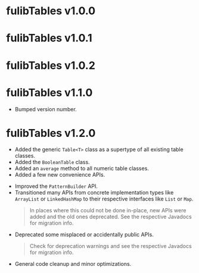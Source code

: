# fulibTables v1.0.0

# fulibTables v1.0.1

# fulibTables v1.0.2

# fulibTables v1.1.0

* Bumped version number.

# fulibTables v1.2.0

+ Added the generic `Table<T>` class as a supertype of all existing table classes.
+ Added the `BooleanTable` class.
+ Added an `average` method to all numeric table classes.
+ Added a few new convenience APIs.

* Improved the `PatternBuilder` API.
* Transitioned many APIs from concrete implementation types like `ArrayList` or `LinkedHashMap` to their respective 
  interfaces like `List` or `Map`.
  > In places where this could not be done in-place, new APIs were added and the old ones deprecated.
  > See the respective Javadocs for migration info.
* Deprecated some misplaced or accidentally public APIs.
  > Check for deprecation warnings and see the respective Javadocs for migration info.
* General code cleanup and minor optimizations.
